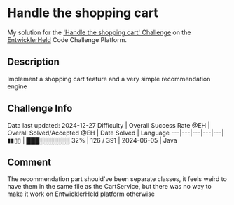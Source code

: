 # Handle the shopping cart

My solution for the ['Handle the shopping cart' Challenge](https://platform.entwicklerheld.de/challenge/handle-the-shopping-cart?technology=Java) on the [EntwicklerHeld](https://platform.entwicklerheld.de/) Code Challenge Platform.

## Description
Implement a shopping cart feature and a very simple recommendation engine

## Challenge Info
Data last updated: 2024-12-27
Difficulty | Overall Success Rate @EH | Overall Solved/Accepted @EH | Date Solved | Language
---|---|---|---|---|
▮▮▯▯ | ███░░░░░░░ 32% | 126 / 391 | 2024-06-05 | Java

## Comment
The recommendation part should've been separate classes, it feels weird to have them in the same file as the CartService, but there was no way to make it work on EntwicklerHeld platform otherwise